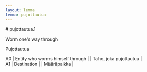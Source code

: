 ```yaml
---
layout: lemma
lemma: pujottautua
---
```


<div class="sense">
# <span class="sensename">pujottautua.1</span>

<span class="description">Worm one's way through</span>

<span class="description">Pujottautua</span>

A0 | Entity who worms himself through |   | Taho, joka pujottautuu |  
A1 | Destination |   | Määräpaikka |  

</div>

